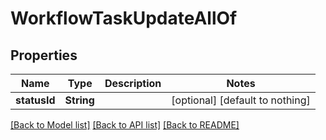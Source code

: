 # WorkflowTaskUpdateAllOf


## Properties
Name | Type | Description | Notes
------------ | ------------- | ------------- | -------------
**statusId** | **String** |  | [optional] [default to nothing]


[[Back to Model list]](../README.md#models) [[Back to API list]](../README.md#api-endpoints) [[Back to README]](../README.md)



